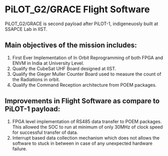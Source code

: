 # PiLOT_G2/GRACE Flight Software
PiLOT_G2/GRACE is second payload after PiLOT-1, indigeneuosly built at SSAPCE Lab in IIST.
## Main objectives of the mission includes:
1) First Ever Implementation of In Orbit Reprogramming of both FPGA and ENVM in India at University Level.
2) Qualify the CubeSat UHF Board designed at IIST.
3) Qualify the Gieger Muller Counter Board used to measure the count of the Radiations in orbit.
4) Qualify the Command Reception architecture from POEM packages.
## Improvements in Flight Software as compare to PiLOT-1 payload:
1) FPGA level implementation of RS485 data transfer to POEM packages. This allowed the SOC to run at minimum of only 30MHz of clock speed for successful transfer of data.
2) Interrupt based data collection mechanism which does not allows the software to stuck in between in case of any unexpected hardware failure.
